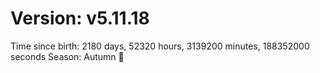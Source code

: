 # Version: v5.11.18
Time since birth: 2180 days, 52320 hours, 3139200 minutes, 188352000 seconds
Season: Autumn 🍁
